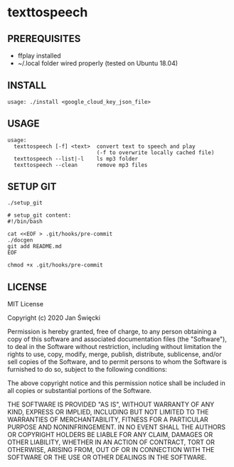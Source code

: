 # texttospeech

## PREREQUISITES

* ffplay installed
* ~/.local folder wired properly (tested on Ubuntu 18.04)

## INSTALL

    usage: ./install <google_cloud_key_json_file>

## USAGE

    usage:
      texttospeech [-f] <text>  convert text to speech and play
                                (-f to overwrite locally cached file)
      texttospeech --list|-l    ls mp3 folder
      texttospeech --clean      remove mp3 files

## SETUP GIT

    ./setup_git

    # setup_git content:
    #!/bin/bash
    
    cat <<EOF > .git/hooks/pre-commit
    ./docgen
    git add README.md
    EOF
    
    chmod +x .git/hooks/pre-commit

## LICENSE

MIT License

Copyright (c) 2020 Jan Święcki

Permission is hereby granted, free of charge, to any person obtaining a copy
of this software and associated documentation files (the "Software"), to deal
in the Software without restriction, including without limitation the rights
to use, copy, modify, merge, publish, distribute, sublicense, and/or sell
copies of the Software, and to permit persons to whom the Software is
furnished to do so, subject to the following conditions:

The above copyright notice and this permission notice shall be included in all
copies or substantial portions of the Software.

THE SOFTWARE IS PROVIDED "AS IS", WITHOUT WARRANTY OF ANY KIND, EXPRESS OR
IMPLIED, INCLUDING BUT NOT LIMITED TO THE WARRANTIES OF MERCHANTABILITY,
FITNESS FOR A PARTICULAR PURPOSE AND NONINFRINGEMENT. IN NO EVENT SHALL THE
AUTHORS OR COPYRIGHT HOLDERS BE LIABLE FOR ANY CLAIM, DAMAGES OR OTHER
LIABILITY, WHETHER IN AN ACTION OF CONTRACT, TORT OR OTHERWISE, ARISING FROM,
OUT OF OR IN CONNECTION WITH THE SOFTWARE OR THE USE OR OTHER DEALINGS IN THE
SOFTWARE.
